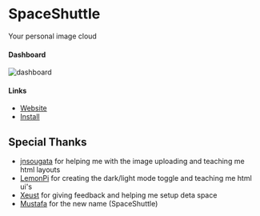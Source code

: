 # SpaceShuttle
Your personal image cloud


#### Dashboard

![dashboard](https://sleep.deta.dev/cdn/space_shuttle_shdashboard.png)

#### Links

- [Website](https://spaceshuttle.deta.dev/)
- [Install](https://alpha.deta.space/discovery/spaceshuttle-sbm-v0.1.0)

## Special Thanks
- [jnsougata](https://github.com/jnsougata) for helping me with the image uploading and teaching me html layouts
- [LemonPi](https://github.com/LemonPi314) for creating the dark/light mode toggle and teaching me html ui's
- [Xeust](https://github.com/xeust) for giving feedback and helping me setup deta space
- [Mustafa](https://github.com/abdelhai) for the new name (SpaceShuttle)
